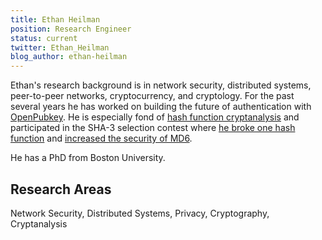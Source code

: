 ```yaml
---
title: Ethan Heilman
position: Research Engineer
status: current
twitter: Ethan_Heilman
blog_author: ethan-heilman
---
```


Ethan's research background is in network security, distributed systems, peer-to-peer networks, cryptocurrency, and cryptology. For the past several years he has worked on building the future of authentication with [OpenPubkey](https://github.com/openpubkey/openpubkey). He is especially fond of [hash function cryptanalysis](https://eprint.iacr.org/2019/344) and participated in the SHA-3 selection contest where [he broke one hash function](https://eprint.iacr.org/2009/415) and [increased the security of MD6](https://eprint.iacr.org/2011/374).

He has a PhD from Boston University.

## Research Areas

Network Security, Distributed Systems, Privacy, Cryptography, Cryptanalysis
